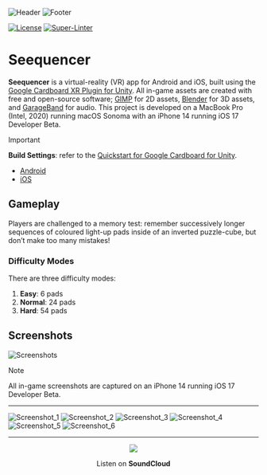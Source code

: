 ![Header](https://github.com/jack-c-lloyd/Seequencer/assets/34939944/6f86bbbe-6dc4-4a17-a576-ee651a5692f5)
![Footer](https://github.com/jack-c-lloyd/Seequencer/assets/34939944/666673f2-a0ca-49f3-8bd8-54a9516c3fb9)

[![License](https://img.shields.io/badge/License-Apache_2.0-blue.svg)](https://opensource.org/licenses/Apache-2.0) [![Super-Linter](https://github.com/jack-c-lloyd/Seequencer/actions/workflows/super-linter.yml/badge.svg)](https://github.com/marketplace/actions/super-linter)

# Seequencer

**Seequencer** is a virtual-reality (VR) app for Android and iOS, built using the [Google Cardboard XR Plugin for Unity](https://github.com/googlevr/cardboard-xr-plugin?tab=readme-ov-file). All in-game assets are created with free and open-source software; [GIMP](https://www.gimp.org) for 2D assets, [Blender](https://www.blender.org) for 3D assets, and [GarageBand](https://www.apple.com/mac/garageband/) for audio. This project is developed on a MacBook Pro (Intel, 2020) running macOS Sonoma with an iPhone 14 running iOS 17 Developer Beta.

> [!IMPORTANT]
> **Build Settings**: refer to the [Quickstart for Google Cardboard for Unity](https://developers.google.com/cardboard/develop/unity/quickstart).
> - [Android](https://developers.google.com/cardboard/develop/unity/quickstart#configuring_android_project_settings)
> - [iOS](https://developers.google.com/cardboard/develop/unity/quickstart#configuring_ios_project_settings)

## Gameplay

Players are challenged to a memory test: remember successively longer sequences of coloured light-up pads inside of an inverted puzzle-cube, but don’t make too many mistakes!

### Difficulty Modes

There are three difficulty modes:

1. **Easy**: 6 pads
2. **Normal**: 24 pads
3. **Hard**: 54 pads

## Screenshots

![Screenshots](https://github.com/jack-c-lloyd/Seequencer/assets/34939944/34b6dee2-9a7c-4da5-bb50-1798c80ae0d9)

> [!NOTE]
> All in-game screenshots are captured on an iPhone 14 running iOS 17 Developer Beta.

---

![Screenshot_1](https://github.com/jack-c-lloyd/Seequencer/assets/34939944/2658d426-795a-4b69-bbd2-fb15a3480a9c)
![Screenshot_2](https://github.com/jack-c-lloyd/Seequencer/assets/34939944/549f12e7-c113-45be-a2a4-9e1882420b8d)
![Screenshot_3](https://github.com/jack-c-lloyd/Seequencer/assets/34939944/cda45e92-d535-4b72-bbd0-e4f721597eeb)
![Screenshot_4](https://github.com/jack-c-lloyd/Seequencer/assets/34939944/1fb16c30-f4ba-451e-8563-1c06fb046ca8)
![Screenshot_5](https://github.com/jack-c-lloyd/Seequencer/assets/34939944/d663441b-7739-42a8-aef9-6ce9781f3710)
![Screenshot_6](https://github.com/jack-c-lloyd/Seequencer/assets/34939944/9e9d88c7-4aa0-4ff8-b1e3-92a7ecff52d1)

---

<p align="center">
  <a href="https://soundcloud.com/jack-c-lloyd/seequencer">
    <img src="https://github.com/jack-c-lloyd/Seequencer/assets/34939944/351d4b37-95a6-491b-a394-4a3e8001ff14"/>
  </a>
</p>

<p align="center">Listen on <b>SoundCloud</b></p>
